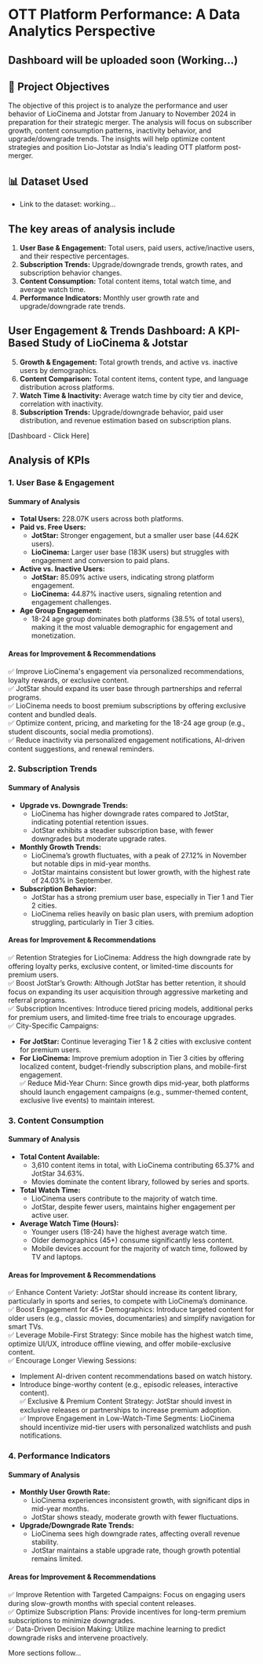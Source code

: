 # OTT Platform Performance: A Data Analytics Perspective

## Dashboard will be uploaded soon (Working...)

## 🎯 Project Objectives
The objective of this project is to analyze the performance and user behavior of LioCinema and Jotstar from January to November 2024 in preparation for their strategic merger. The analysis will focus on subscriber growth, content consumption patterns, inactivity behavior, and upgrade/downgrade trends. The insights will help optimize content strategies and position Lio-Jotstar as India's leading OTT platform post-merger.

## 📊 Dataset Used
- Link to the dataset: working...

## The key areas of analysis include

1. **User Base & Engagement:** Total users, paid users, active/inactive users, and their respective percentages.
2. **Subscription Trends:** Upgrade/downgrade trends, growth rates, and subscription behavior changes.
3. **Content Consumption:** Total content items, total watch time, and average watch time.
4. **Performance Indicators:** Monthly user growth rate and upgrade/downgrade rate trends.

## User Engagement & Trends Dashboard: A KPI-Based Study of LioCinema & Jotstar

5. **Growth & Engagement:** Total growth trends, and active vs. inactive users by demographics.
6. **Content Comparison:** Total content items, content type, and language distribution across platforms.
7. **Watch Time & Inactivity:** Average watch time by city tier and device, correlation with inactivity.
8. **Subscription Trends:** Upgrade/downgrade behavior, paid user distribution, and revenue estimation based on subscription plans.

[Dashboard - Click Here]

## Analysis of KPIs

### 1. User Base & Engagement
#### Summary of Analysis
- **Total Users:** 228.07K users across both platforms.
- **Paid vs. Free Users:**
  - **JotStar:** Stronger engagement, but a smaller user base (44.62K users).
  - **LioCinema:** Larger user base (183K users) but struggles with engagement and conversion to paid plans.
- **Active vs. Inactive Users:**
  - **JotStar:** 85.09% active users, indicating strong platform engagement.
  - **LioCinema:** 44.87% inactive users, signaling retention and engagement challenges.
- **Age Group Engagement:**
  - 18-24 age group dominates both platforms (38.5% of total users), making it the most valuable demographic for engagement and monetization.

#### Areas for Improvement & Recommendations
✅ Improve LioCinema's engagement via personalized recommendations, loyalty rewards, or exclusive content.  
✅ JotStar should expand its user base through partnerships and referral programs.  
✅ LioCinema needs to boost premium subscriptions by offering exclusive content and bundled deals.  
✅ Optimize content, pricing, and marketing for the 18-24 age group (e.g., student discounts, social media promotions).  
✅ Reduce inactivity via personalized engagement notifications, AI-driven content suggestions, and renewal reminders.  

### 2. Subscription Trends
#### Summary of Analysis
- **Upgrade vs. Downgrade Trends:**
  - LioCinema has higher downgrade rates compared to JotStar, indicating potential retention issues.
  - JotStar exhibits a steadier subscription base, with fewer downgrades but moderate upgrade rates.
- **Monthly Growth Trends:**
  - LioCinema’s growth fluctuates, with a peak of 27.12% in November but notable dips in mid-year months.
  - JotStar maintains consistent but lower growth, with the highest rate of 24.03% in September.
- **Subscription Behavior:**
  - JotStar has a strong premium user base, especially in Tier 1 and Tier 2 cities.
  - LioCinema relies heavily on basic plan users, with premium adoption struggling, particularly in Tier 3 cities.

#### Areas for Improvement & Recommendations
✅ Retention Strategies for LioCinema: Address the high downgrade rate by offering loyalty perks, exclusive content, or limited-time discounts for premium users.  
✅ Boost JotStar’s Growth: Although JotStar has better retention, it should focus on expanding its user acquisition through aggressive marketing and referral programs.  
✅ Subscription Incentives: Introduce tiered pricing models, additional perks for premium users, and limited-time free trials to encourage upgrades.  
✅ City-Specific Campaigns:  
  - **For JotStar:** Continue leveraging Tier 1 & 2 cities with exclusive content for premium users.  
  - **For LioCinema:** Improve premium adoption in Tier 3 cities by offering localized content, budget-friendly subscription plans, and mobile-first engagement.  
✅ Reduce Mid-Year Churn: Since growth dips mid-year, both platforms should launch engagement campaigns (e.g., summer-themed content, exclusive live events) to maintain interest.  

### 3. Content Consumption
#### Summary of Analysis
- **Total Content Available:**
  - 3,610 content items in total, with LioCinema contributing 65.37% and JotStar 34.63%.
  - Movies dominate the content library, followed by series and sports.
- **Total Watch Time:**
  - LioCinema users contribute to the majority of watch time.
  - JotStar, despite fewer users, maintains higher engagement per active user.
- **Average Watch Time (Hours):**
  - Younger users (18-24) have the highest average watch time.
  - Older demographics (45+) consume significantly less content.
  - Mobile devices account for the majority of watch time, followed by TV and laptops.

#### Areas for Improvement & Recommendations
✅ Enhance Content Variety: JotStar should increase its content library, particularly in sports and series, to compete with LioCinema’s dominance.  
✅ Boost Engagement for 45+ Demographics: Introduce targeted content for older users (e.g., classic movies, documentaries) and simplify navigation for smart TVs.  
✅ Leverage Mobile-First Strategy: Since mobile has the highest watch time, optimize UI/UX, introduce offline viewing, and offer mobile-exclusive content.  
✅ Encourage Longer Viewing Sessions:  
  - Implement AI-driven content recommendations based on watch history.  
  - Introduce binge-worthy content (e.g., episodic releases, interactive content).  
✅ Exclusive & Premium Content Strategy: JotStar should invest in exclusive releases or partnerships to increase premium adoption.  
✅ Improve Engagement in Low-Watch-Time Segments: LioCinema should incentivize mid-tier users with personalized watchlists and push notifications.  

### 4. Performance Indicators
#### Summary of Analysis
- **Monthly User Growth Rate:**
  - LioCinema experiences inconsistent growth, with significant dips in mid-year months.
  - JotStar shows steady, moderate growth with fewer fluctuations.
- **Upgrade/Downgrade Rate Trends:**
  - LioCinema sees high downgrade rates, affecting overall revenue stability.
  - JotStar maintains a stable upgrade rate, though growth potential remains limited.

#### Areas for Improvement & Recommendations
✅ Improve Retention with Targeted Campaigns: Focus on engaging users during slow-growth months with special content releases.  
✅ Optimize Subscription Plans: Provide incentives for long-term premium subscriptions to minimize downgrades.  
✅ Data-Driven Decision Making: Utilize machine learning to predict downgrade risks and intervene proactively.  

More sections follow...
